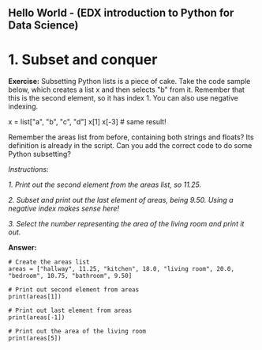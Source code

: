 ## Hello World - (EDX introduction to Python for Data Science)
# 1. Subset and conquer
**Exercise:** 
Subsetting Python lists is a piece of cake. Take the code sample below, which creates a list x and then selects "b" from it. Remember that this is the second element, so it has index 1. You can also use negative indexing.

x = list["a", "b", "c", "d"]
x[1]
x[-3] # same result!

Remember the areas list from before, containing both strings and floats? Its definition is already in the script. Can you add the correct code to do some Python subsetting?

*Instructions:*

*1. Print out the second element from the areas list, so 11.25.*

*2. Subset and print out the last element of areas, being 9.50. Using a negative index makes sense here!*

*3. Select the number representing the area of the living room and print it out.*

**Answer:**

```
# Create the areas list
areas = ["hallway", 11.25, "kitchen", 18.0, "living room", 20.0, "bedroom", 10.75, "bathroom", 9.50]

# Print out second element from areas
print(areas[1])

# Print out last element from areas
print(areas[-1])

# Print out the area of the living room
print(areas[5])
